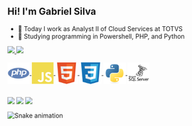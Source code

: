 ## Hi! I'm Gabriel Silva

- 🔭 Today I work as Analyst II of Cloud Services at TOTVS
- 🌱 Studying programming in Powershell, PHP, and Python

 <div>
  <a href="https://github.com/silva-gabrielp">
  <img height="160em" src="https://github-readme-stats.vercel.app/api?username=silva-gabrielp&show_icons=true&theme=dark&include_all_commits=true&count_private=true"/>
  <img height="160em" src="https://github-readme-stats.vercel.app/api/top-langs/?username=silva-gabrielp&layout=compact&langs_count=7&theme=dark"/>
</div>
  <div style="display: inline_block"><br>
    <img align="center" alt="Biel-PHP" height="50" width="50" src="https://raw.githubusercontent.com/devicons/devicon/master/icons/php/php-plain.svg">
    <img align="center" alt="Biel-Js" height="50" width="50" src="https://raw.githubusercontent.com/devicons/devicon/master/icons/javascript/javascript-plain.svg">
    <img align="center" alt="Biel-HTML" height="50" width="50" src="https://raw.githubusercontent.com/devicons/devicon/master/icons/html5/html5-original.svg">
    <img align="center" alt="Biel-CSS" height="50" width="50" src="https://raw.githubusercontent.com/devicons/devicon/master/icons/css3/css3-original.svg">
    <img align="center" alt="Biel-Python" height="50" width="50" src="https://raw.githubusercontent.com/devicons/devicon/master/icons/python/python-original.svg">
    <img align="center" alt="Biel-Sql" height="50" width="50" src="https://raw.githubusercontent.com/devicons/devicon/master/icons/microsoftsqlserver/microsoftsqlserver-plain-wordmark.svg">
  </div>
  
##
 
<div>
  <a href="https://instagram.com/gabrielp_silvaa" target="_blank"><img src="https://img.shields.io/badge/-Instagram-%23E4405F?style=for-the-badge&logo=instagram&logoColor=white" target="_blank"></a>
  <a href = "mailto:silva.gabriel@totvs.com.br"><img src="https://img.shields.io/badge/-Gmail-%23333?style=for-the-badge&logo=gmail&logoColor=white" target="_blank"></a>
  <a href="https://www.linkedin.com/in/gabrielsilvaa" target="_blank"><img src="https://img.shields.io/badge/-LinkedIn-%230077B5?style=for-the-badge&logo=linkedin&logoColor=white" target="_blank"></a> 
  
  ![Snake animation](https://github.com/silva-gabrielp/silva-gabrielp/blob/output/github-contribution-grid-snake.svg)
 
</div>
